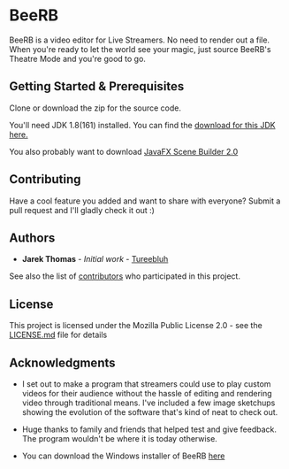 # BeeRB

BeeRB is a video editor for Live Streamers.  No need to render out a file. When you're ready to let the world see your magic, just source BeeRB's Theatre Mode and you're good to go.

## Getting Started & Prerequisites

Clone or download the zip for the source code.

You'll need JDK 1.8(161) installed. You can find the [download for this JDK here.](https://www.oracle.com/technetwork/java/javase/downloads/java-archive-javase8-2177648.html)

You also probably want to download [JavaFX Scene Builder 2.0](https://www.oracle.com/technetwork/java/javafxscenebuilder-1x-archive-2199384.html)


## Contributing

Have a cool feature you added and want to share with everyone? Submit a pull request and I'll gladly check it out :)


## Authors

* **Jarek Thomas** - *Initial work* - [Tureebluh](https://github.com/Tureebluh)

See also the list of [contributors](https://github.com/Tureebluh/BeeRB/contributors) who participated in this project.

## License

This project is licensed under the Mozilla Public License 2.0 - see the [LICENSE.md](LICENSE) file for details

## Acknowledgments

* I set out to make a program that streamers could use to play custom videos for their audience without the hassle of editing and rendering video through traditional means. I've included a few image sketchups showing the evolution of the software that's kind of neat to check out.

* Huge thanks to family and friends that helped test and give feedback. The program wouldn't be where it is today otherwise.

* You can download the Windows installer of BeeRB [here](https://www.tureebluh.com/beerb)
